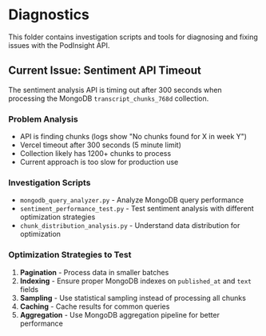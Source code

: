 # Diagnostics

This folder contains investigation scripts and tools for diagnosing and fixing issues with the PodInsight API.

## Current Issue: Sentiment API Timeout

The sentiment analysis API is timing out after 300 seconds when processing the MongoDB `transcript_chunks_768d` collection.

### Problem Analysis
- API is finding chunks (logs show "No chunks found for X in week Y")
- Vercel timeout after 300 seconds (5 minute limit)
- Collection likely has 1200+ chunks to process
- Current approach is too slow for production use

### Investigation Scripts
- `mongodb_query_analyzer.py` - Analyze MongoDB query performance
- `sentiment_performance_test.py` - Test sentiment analysis with different optimization strategies
- `chunk_distribution_analysis.py` - Understand data distribution for optimization

### Optimization Strategies to Test
1. **Pagination** - Process data in smaller batches
2. **Indexing** - Ensure proper MongoDB indexes on `published_at` and `text` fields
3. **Sampling** - Use statistical sampling instead of processing all chunks
4. **Caching** - Cache results for common queries
5. **Aggregation** - Use MongoDB aggregation pipeline for better performance
